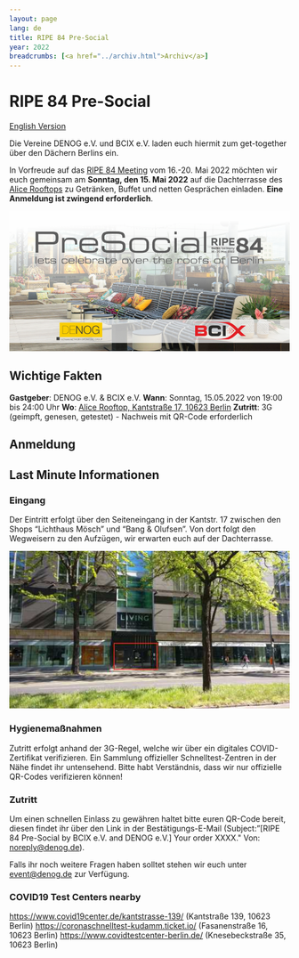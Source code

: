 ```yaml
---
layout: page
lang: de
title: RIPE 84 Pre-Social
year: 2022
breadcrumbs: [<a href="../archiv.html">Archiv</a>]
---
```


# RIPE 84 Pre-Social
[English Version](ripe84_en.html)

Die Vereine DENOG e.V. und BCIX e.V. laden euch hiermit zum get-together über den Dächern Berlins ein.

In Vorfreude auf das [RIPE 84 Meeting](https://ripe84.ripe.net) vom 16.-20. Mai 2022 möchten wir euch gemeinsam am **Sonntag, den 15. Mai 2022** auf die Dachterrasse des [Alice Rooftops](https://www.alice-rooftop.de/) zu Getränken, Buffet und netten Gesprächen einladen.
**Eine Anmeldung ist zwingend erforderlich**.

![RIPE84 Banner](/images/meetings/ripe84/ripe84_banner.png)

## Wichtige Fakten

**Gastgeber**: DENOG e.V. & BCIX e.V.
**Wann**: Sonntag, 15.05.2022 von 19:00 bis 24:00 Uhr
**Wo**: [Alice Rooftop, Kantstraße 17, 10623 Berlin](https://www.alice-rooftop.de/)
**Zutritt**: 3G (geimpft, genesen, getestet) - Nachweis mit QR-Code erforderlich

## Anmeldung

<pretix-widget event="https://pretix.eu/denog/ripe84/"></pretix-widget>


## Last Minute Informationen

### Eingang

Der Eintritt erfolgt über den Seiteneingang in der Kantstr. 17 zwischen den Shops “Lichthaus Mösch” und “Bang & Olufsen”. Von dort folgt den Wegweisern zu den Aufzügen, wir erwarten euch auf der Dachterrasse.

![Venue Entrance](/images/meetings/ripe84/ripe84_entrance.jpeg)

### Hygienemaßnahmen

Zutritt erfolgt anhand der 3G-Regel, welche wir über ein digitales COVID-Zertifikat verifizieren.
Ein Sammlung offizieller Schnelltest-Zentren in der Nähe findet ihr untensehend. Bitte habt Verständnis, dass wir nur offizielle QR-Codes verifizieren können!

### Zutritt

Um einen schnellen Einlass zu gewähren haltet bitte euren QR-Code bereit, diesen findet ihr über den Link in der Bestätigungs-E-Mail (Subject:”[RIPE 84 Pre-Social by BCIX e.V. and DENOG e.V.] Your order XXXX." Von: <noreply@denog.de>).

Falls ihr noch weitere Fragen haben solltet stehen wir euch unter event@denog.de zur Verfügung.

### COVID19 Test Centers nearby

https://www.covid19center.de/kantstrasse-139/ (Kantstraße 139, 10623 Berlin)
https://coronaschnelltest-kudamm.ticket.io/ (Fasanenstraße 16, 10623 Berlin)
https://www.covidtestcenter-berlin.de/ (Knesebeckstraße 35, 10623 Berlin)